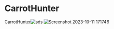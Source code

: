# CarrotHunter
CarrotHunter![sds](https://github.com/lanco0/CarrotHunter/assets/77984587/693d70aa-44d8-4f02-be66-43d7e46b2a56)
![Screenshot 2023-10-11 171746](https://github.com/lanco0/CarrotHunter/assets/77984587/7476efd6-8659-409f-af33-523b14e725dc)

